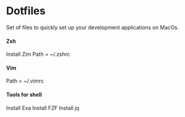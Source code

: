 # Dotfiles #

Set of files to quickly set up your development applications on MacOs.

#### Zsh
Install Zim
Path = ~/.zshrc

#### Vim
Path = ~/.vimrc

#### Tools for shell
Install Exa
Install FZF
Install jq